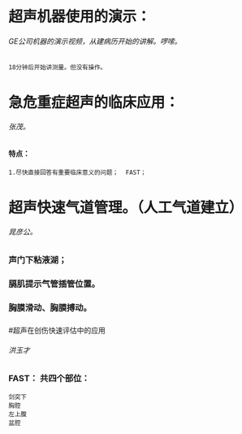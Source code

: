 # 超声机器使用的演示：
###### GE公司机器的演示视频，从建病历开始的讲解。啰嗦。  

	18分钟后开始讲测量。但没有操作。  



# 急危重症超声的临床应用： 
###### 张茂。
#### 特点：  
	1.尽快直接回答有重要临床意义的问题；  FAST；  

  
  
# 超声快速气道管理。（人工气道建立）
###### 晁彦公。
### 声门下粘液湖；  
### 膈肌提示气管插管位置。
### 胸膜滑动、胸膜搏动。
### 


#超声在创伤快速评估中的应用
###### 洪玉才
### FAST：  共四个部位：
	剑突下  
	胸腔  
	左上腹
	盆腔  

